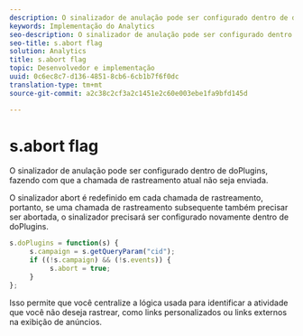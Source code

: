 ```yaml
---
description: O sinalizador de anulação pode ser configurado dentro de doPlugins, fazendo com que a chamada de rastreamento atual não seja enviada.
keywords: Implementação do Analytics
seo-description: O sinalizador de anulação pode ser configurado dentro de doPlugins, fazendo com que a chamada de rastreamento atual não seja enviada.
seo-title: s.abort flag
solution: Analytics
title: s.abort flag
topic: Desenvolvedor e implementação
uuid: 0c6ec8c7-d136-4851-8cb6-6cb1b7f6f0dc
translation-type: tm+mt
source-git-commit: a2c38c2cf3a2c1451e2c60e003ebe1fa9bfd145d

---
```



# s.abort flag

O sinalizador de anulação pode ser configurado dentro de doPlugins, fazendo com que a chamada de rastreamento atual não seja enviada.

O sinalizador abort é redefinido em cada chamada de rastreamento, portanto, se uma chamada de rastreamento subsequente também precisar ser abortada, o sinalizador precisará ser configurado novamente dentro de doPlugins.

```js
s.doPlugins = function(s) { 
     s.campaign = s.getQueryParam("cid"); 
     if ((!s.campaign) && (!s.events)) { 
          s.abort = true; 
     } 
};
```

Isso permite que você centralize a lógica usada para identificar a atividade que você não deseja rastrear, como links personalizados ou links externos na exibição de anúncios.
